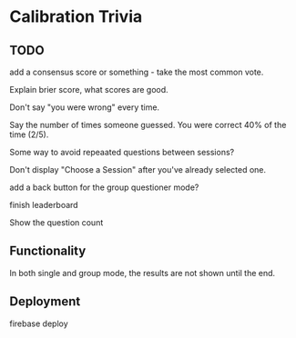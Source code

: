 # Calibration Trivia

## TODO

add a consensus score or something - take the most common vote.

Explain brier score, what scores are good.

Don't say "you were wrong" every time.

Say the number of times someone guessed. You were correct 40% of the time (2/5).

Some way to avoid repeaated questions between sessions?

Don't display "Choose a Session" after you've already selected one.

add a back button for the group questioner mode?

finish leaderboard

Show the question count

## Functionality

In both single and group mode, the results are not shown until the end.

## Deployment

firebase deploy
